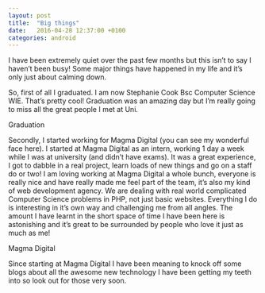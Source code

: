 ```yaml
---
layout: post
title:  "Big things"
date:   2016-04-28 12:37:00 +0100
categories: android
---
```

I have been extremely quiet over the past few months but this isn’t to say I haven’t been busy! Some major things have happened in my life and it’s only just about calming down.

So, first of all I graduated. I am now Stephanie Cook Bsc Computer Science WIE. That’s pretty cool! Graduation was an amazing day but I’m really going to miss all the great people I met at Uni.

Graduation

Secondly, I started working for Magma Digital (you can see my wonderful face here). I started at Magma Digital as an intern, working 1 day a week while I was at university (and didn’t have exams).
It was a great experience, I got to dabble in a real project, learn loads of new things and go on a staff do or two! I am loving working at Magma Digital a whole bunch, everyone is really nice
and have really made me feel part of the team, it’s also my kind of web development agency. We are dealing with real world complicated Computer Science problems in PHP, not just basic websites.
Everything I do is interesting in it’s own way and challenging me from all angles. The amount I have learnt in the short space of time I have been here is astonishing and it’s great to be surrounded
by people who love it just as much as me!

Magma Digital

Since starting at Magma Digital I have been meaning to knock off some blogs about all the awesome new technology I have been getting my teeth into so look out for those very soon.
